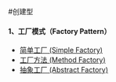 #创建型

#### 1、工厂模式（Factory Pattern）
    
 * [简单工厂 (Simple Factory)](/src/com.lowen.design/SimpleFactoryPattern)
 * [工厂方法 (Method Factory)](/src/com.lowen.design/MethodFactoryPattern)
 * [抽象工厂 (Abstract Factory)](/src/com.lowen.design/AbstractFactoryPattern)
    